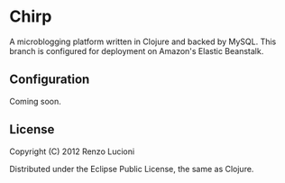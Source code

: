 # Chirp

A microblogging platform written in Clojure and backed by MySQL. This branch is configured for deployment on Amazon's Elastic Beanstalk.


## Configuration

Coming soon.


## License

Copyright (C) 2012 Renzo Lucioni

Distributed under the Eclipse Public License, the same as Clojure.